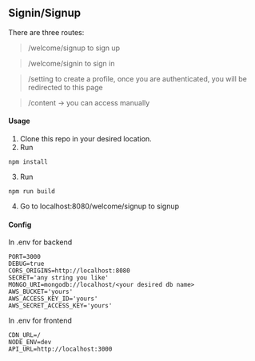 ## Signin/Signup
There are three routes:
> /welcome/signup to sign up

> /welcome/signin to sign in

> /setting to create a profile, once you are authenticated, you will be redirected to this page 

> /content -> you can access manually

#### Usage
1. Clone this repo in your desired location.
2. Run
```
npm install
```
3. Run
```
npm run build
```
4. Go to localhost:8080/welcome/signup to signup
#### Config
In .env for backend
```
PORT=3000
DEBUG=true
CORS_ORIGINS=http://localhost:8080
SECRET='any string you like'
MONGO_URI=mongodb://localhost/<your desired db name>
AWS_BUCKET='yours'
AWS_ACCESS_KEY_ID='yours'
AWS_SECRET_ACCESS_KEY='yours'
```
In .env for frontend
```
CDN_URL=/
NODE_ENV=dev
API_URL=http://localhost:3000
```
